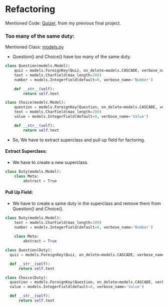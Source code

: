 # Refactoring
Mentioned Code: [Quizer](https://github.com/NutthanichN/Quizer), from my previous final project.

### Too many of the same duty:
Mentioned Class: [models.py](https://github.com/NutthanichN/Quizer/blob/master/quizer_game/models.py)  
* Question() and Choice() have too many of the same duty.
```python
class Question(models.Model):
    quiz = models.ForeignKey(Quiz, on_delete=models.CASCADE, verbose_name='Quiz')
    text = models.CharField(max_length=200)
    number = models.IntegerField(default=0, verbose_name='Number')

    def __str__(self):
        return self.text
```
```python
class Choice(models.Model):
    question = models.ForeignKey(Question, on_delete=models.CASCADE, verbose_name='Question')
    text = models.CharField(max_length=200)
    value = models.IntegerField(default=0, verbose_name='Value')

    def __str__(self):
        return self.text
```
* So, We have to extract superclass and pull up field for factoring.
#### Extract Superclass:
  - We have to create a new superclass.
  ```python
  class Duty(models.Model):
      class Meta:
          abstract = True
  ```
#### Pull Up Field:
  - We have to create a same duty in the superclass and remove them from Question() and Choice().
  ```python
  class Duty(models.Model):
      text = models.CharField(max_length=200)
      number = models.IntegerField(default=0, verbose_name='Number')
        
      class Meta:
          abstract = True
  ```
  ```python
  class Question(Duty):
    quiz = models.ForeignKey(Quiz, on_delete=models.CASCADE, verbose_name='Quiz')

    def __str__(self):
        return self.text
  ```
  ```python
  class Choice(Duty):
    question = models.ForeignKey(Question, on_delete=models.CASCADE, verbose_name='Question')
    value = models.IntegerField(default=0, verbose_name='Value')

    def __str__(self):
        return self.text
  ```
